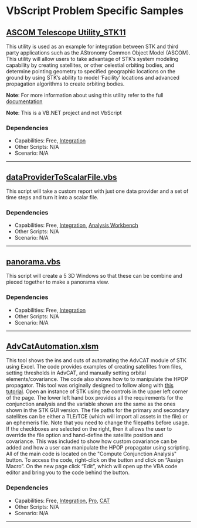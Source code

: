 # VbScript Problem Specific Samples

## [ASCOM Telescope Utility_STK11](ASCOM%20Telescope%20Utility_STK11)

This utility is used as an example for integration between STK and third party applications such as the AStronomy Common Object Model (ASCOM).  This utility will allow users to take advantage of STK’s system modeling capability by creating satellites, or other celestial orbiting bodies, and determine pointing geometry to specified geographic locations on the ground by using STK’s ability to model ‘Facility’ locations and advanced propagation algorithms to create orbiting bodies.

**Note**: For more information about using this utility refer to the full [documentation](ASCOM%20Telescope%20Utility_STK11/ASCOM%20Telescope%20Utility%20README.docx)

**Note**: This is a VB.NET project and not VbScript

### Dependencies

* Capabilities: Free, [Integration](https://www.agi.com/products/stk-systems-bundle/stk-integration)
* Other Scripts: N/A
* Scenario: N/A

---

## [dataProviderToScalarFile.vbs](dataProviderToScalarFile.VBS)

This script will take a custom report with just one data provider and a set of time steps and turn it into a scalar file.

### Dependencies

* Capabilities: Free, [Integration](https://www.agi.com/products/stk-systems-bundle/stk-integration), [Analysis Workbench](https://www.agi.com/products/stk-systems-bundle/stk-analysis-workbench)
* Other Scripts: N/A
* Scenario: N/A

---

## [panorama.vbs](panorama.vbs)

This script will create a 5 3D Windows so that these can be combine and pieced together to make a panorama view.

### Dependencies

* Capabilities: Free, [Integration](https://www.agi.com/products/stk-systems-bundle/stk-integration)
* Other Scripts: N/A
* Scenario: N/A

---

## [AdvCatAutomation.xlsm](AdvCatAutomation.xlsm)

This tool shows the ins and outs of automating the AdvCAT module of STK using Excel. The code provides examples of creating satellites from files, setting thresholds in AdvCAT, and manually setting orbital elements/covariance. The code also shows how to to manipulate the HPOP propagator. This tool was originally designed to follow along with [this tutorial](https://help.agi.com/stk/index.htm#training/AdvCatTool.htm). Open an instance of STK using the controls in the upper left corner of the page. The lower left hand box provides all the requirements for the conjunction analysis and the variable shown are the same as the ones shown in the STK GUI version. The file paths for the primary and secondary satellites can be either a TLE/TCE (which will import all assets in the file) or an ephemeris file. Note that you need to change the filepaths before usage. If the checkboxes are selected on the right, then it allows the user to override the file option and hand-define the satellite position and covariance. This was included to show how custom covariance can be added and how a user can manipulate the HPOP propagator using scripting. All of the main code is located on the "Compute Conjunction Analysis" button. To access the code, right-click on the button and click on “Assign Macro”. On the new page click “Edit”, which will open up the VBA code editor and bring you to the code behind the button.

### Dependencies

* Capabilities: Free, [Integration](https://www.agi.com/products/stk-systems-bundle/stk-integration), [Pro](https://www.agi.com/products/stk-systems-bundle/stk-professional), [CAT](https://www.agi.com/products/stk-specialized-modules/stk-conjunction-analysis-tool-cat)
* Other Scripts: N/A
* Scenario: N/A

---

